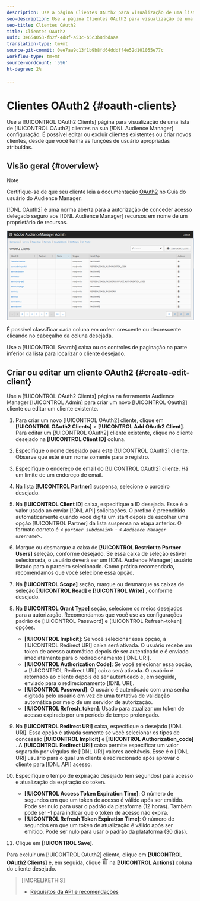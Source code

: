 ```yaml
---
description: Use a página Clientes OAuth2 para visualização de uma lista de clientes OAuth2 na sua configuração de Audience Manager. É possível editar ou excluir clientes existentes ou criar novos clientes, desde que você tenha as funções de usuário apropriadas atribuídas.
seo-description: Use a página Clientes OAuth2 para visualização de uma lista de clientes OAuth2 na sua configuração de Audience Manager. É possível editar ou excluir clientes existentes ou criar novos clientes, desde que você tenha as funções de usuário apropriadas atribuídas.
seo-title: Clientes OAuth2
title: Clientes OAuth2
uuid: 3e654053-fb2f-4d8f-a53c-b5c3b8dbdaaa
translation-type: tm+mt
source-git-commit: 0ee7aa9c13f1b9b8fd64dddff4e52d101055e77c
workflow-type: tm+mt
source-wordcount: '596'
ht-degree: 2%

---
```



# Clientes OAuth2 {#oauth-clients}

Use a [!UICONTROL OAuth2 Clients] página para visualização de uma lista de [!UICONTROL OAuth2] clientes na sua [!DNL Audience Manager] configuração. É possível editar ou excluir clientes existentes ou criar novos clientes, desde que você tenha as funções de usuário apropriadas atribuídas.

## Visão geral {#overview}

<!-- c_oauth.xml -->

>[!NOTE]
>
>Certifique-se de que seu cliente leia a documentação [OAuth2](https://docs.adobe.com/content/help/en/audience-manager/user-guide/api-and-sdk-code/rest-apis/aam-api-getting-started.html#oauth) no Guia do usuário do Audience Manager.

[!DNL OAuth2] é uma norma aberta para a autorização de conceder acesso delegado seguro aos [!DNL Audience Manager] recursos em nome de um proprietário de recursos.

![](assets/oauth.png)

É possível classificar cada coluna em ordem crescente ou decrescente clicando no cabeçalho da coluna desejada.

Use a [!UICONTROL Search] caixa ou os controles de paginação na parte inferior da lista para localizar o cliente desejado.

## Criar ou editar um cliente OAuth2 {#create-edit-client}

<!-- t_create_edit_auth.xml -->

Use a [!UICONTROL OAuth2 Clients] página na ferramenta Audience Manager [!UICONTROL Admin] para criar um novo [!UICONTROL Oauth2] cliente ou editar um cliente existente.

1. Para criar um novo [!UICONTROL OAuth2] cliente, clique em **[!UICONTROL OAuth2 Clients]** > **[!UICONTROL Add OAuth2 Client]**. Para editar um [!UICONTROL OAuth2] cliente existente, clique no cliente desejado na **[!UICONTROL Client ID]** coluna.
1. Especifique o nome desejado para este [!UICONTROL OAuth2] cliente. Observe que este é um nome somente para o registro.
1. Especifique o endereço de email do [!UICONTROL OAuth2] cliente. Há um limite de um endereço de email.
1. Na lista **[!UICONTROL Partner]** suspensa, selecione o parceiro desejado.
1. Na **[!UICONTROL Client ID]** caixa, especifique a ID desejada. Esse é o valor usado ao enviar [!DNL API] solicitações. O prefixo é preenchido automaticamente quando você digita um start depois de escolher uma opção [!UICONTROL Partner] da lista suspensa na etapa anterior. O formato correto é &lt; *`partner subdomain`*> - &lt; *`Audience Manager username`*>.
1. Marque ou desmarque a caixa de **[!UICONTROL Restrict to Partner Users]** seleção, conforme desejado. Se essa caixa de seleção estiver selecionada, o usuário deverá ser um [!DNL Audience Manager] usuário listado para o parceiro selecionado. Como prática recomendada, recomendamos que você selecione essa opção.
1. Na **[!UICONTROL Scope]** seção, marque ou desmarque as caixas de seleção **[!UICONTROL Read]** e **[!UICONTROL Write]** , conforme desejado.
1. Na **[!UICONTROL Grant Type]** seção, selecione os meios desejados para a autorização. Recomendamos que você use as configurações padrão de [!UICONTROL Password] e [!UICONTROL Refresh-token] opções.

   * **[!UICONTROL Implicit]**: Se você selecionar essa opção, a [!UICONTROL Redirect URI] caixa será ativada. O usuário recebe um token de acesso automático depois de ser autenticado e é enviado imediatamente para o redirecionamento [!DNL URI].
   * **[!UICONTROL Authorization Code]**: Se você selecionar essa opção, a [!UICONTROL Redirect URI] caixa será ativada. O usuário é retornado ao cliente depois de ser autenticado e, em seguida, enviado para o redirecionamento [!DNL URI].
   * **[!UICONTROL Password]**: O usuário é autenticado com uma senha digitada pelo usuário em vez de uma tentativa de validação automática por meio de um servidor de autorização.
   * **[!UICONTROL Refresh_token]**: Usado para atualizar um token de acesso expirado por um período de tempo prolongado.

1. Na **[!UICONTROL Redirect URI]** caixa, especifique o desejado [!DNL URI]. Essa opção é ativada somente se você selecionar os tipos de concessão **[!UICONTROL Implicit]** e **[!UICONTROL Authorization_code]** . A **[!UICONTROL Redirect URI]** caixa permite especificar um valor separado por vírgulas de [!DNL URI] valores aceitáveis. Esse é o [!DNL URI] usuário para o qual um cliente é redirecionado após aprovar o cliente para [!DNL API] acesso.
1. Especifique o tempo de expiração desejado (em segundos) para acesso e atualização da expiração do token.

   * **[!UICONTROL Access Token Expiration Time]**: O número de segundos em que um token de acesso é válido após ser emitido. Pode ser nulo para usar o padrão da plataforma (12 horas). Também pode ser -1 para indicar que o token de acesso não expira.
   * **[!UICONTROL Refresh Token Expiration Time]**: O número de segundos em que um token de atualização é válido após ser emitido. Pode ser nulo para usar o padrão da plataforma (30 dias).

1. Clique em **[!UICONTROL Save]**.

Para excluir um [!UICONTROL OAuth2] cliente, clique em **[!UICONTROL OAuth2 Clients]** e, em seguida, clique ![](assets/icon_delete.png) na **[!UICONTROL Actions]** coluna do cliente desejado.

>[!MORELIKETHIS]
>
>* [Requisitos da API e recomendações](../admin-oauth2/aam-admin-api-requirements.md)

